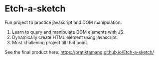 # Etch-a-sketch


Fun project to practice javascript and DOM manipulation.

1. Learn to query and manipulate DOM elements with JS.
2. Dynamically create HTML element using javascript.
3. Most challening project till that point.

See the final product here: https://pratiktamang.github.io/Etch-a-sketch/ 
